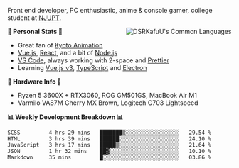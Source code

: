 Front end developer, PC enthusiastic, anime & console gamer, college student at [NJUPT](https://www.njupt.edu.cn).

<img align="right" alt="DSRKafuU's Common Languages" src="https://github-readme-stats.vercel.app/api/top-langs/?username=dsrkafuu&hide_title=true&layout=compact&langs_count=8" />

**🍥 Personal Stats 🍥**

- Great fan of [Kyoto Animation](https://www.kyotoanimation.co.jp)
- [Vue.js](https://vuejs.org), [React](https://reactjs.org), and a bit of [Node.js](https://nodejs.org)
- [VS Code](https://code.visualstudio.com), always working with 2-space and [Prettier](https://prettier.io)
- Learning [Vue.js v3](https://v3.vuejs.org), [TypeScript](https://www.typescriptlang.org) and [Electron](https://www.electronjs.org)

**🔧 Hardware Info 🔧**

- Ryzen 5 3600X + RTX3060, ROG GM501GS, MacBook Air M1
- Varmilo VA87M Cherry MX Brown, Logitech G703 Lightspeed

**:bar_chart: Weekly Development Breakdown :bar_chart:**

<!--START_SECTION:waka-->
```text
SCSS         4 hrs 29 mins   ███████▒░░░░░░░░░░░░░░░░░   29.54 % 
HTML         3 hrs 39 mins   ██████░░░░░░░░░░░░░░░░░░░   24.10 % 
JavaScript   3 hrs 17 mins   █████▒░░░░░░░░░░░░░░░░░░░   21.64 % 
JSON         1 hr 32 mins    ██▓░░░░░░░░░░░░░░░░░░░░░░   10.10 % 
Markdown     35 mins         █░░░░░░░░░░░░░░░░░░░░░░░░   03.86 % 
```
<!--END_SECTION:waka-->
